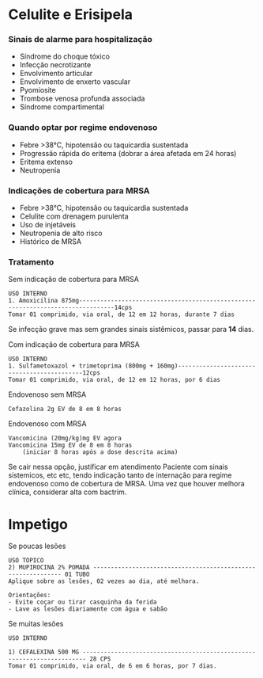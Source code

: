 # Celulite e Erisipela
### Sinais de alarme para hospitalização
- Síndrome do choque tóxico
- Infecção necrotizante
- Envolvimento articular
- Envolvimento de enxerto vascular
- Pyomiosite
- Trombose venosa profunda associada
- Síndrome compartimental
### Quando optar por regime endovenoso
- Febre >38°C, hipotensão ou taquicardia sustentada
- Progressão rápida do eritema (dobrar a área afetada em 24 horas)
- Eritema extenso
- Neutropenia
### Indicações de cobertura para MRSA
- Febre >38°C, hipotensão ou taquicardia sustentada
- Celulite com drenagem purulenta
- Uso de injetáveis
- Neutropenia de alto risco
- Histórico de MRSA
### Tratamento
Sem indicação de cobertura para MRSA
```
USO INTERNO
1. Amoxicilina 875mg--------------------------------------------------------------------------------14cps
Tomar 01 comprimido, via oral, de 12 em 12 horas, durante 7 dias
```
Se infecção grave mas sem grandes sinais sistêmicos, passar para **14** dias.

Com indicação de cobertura para MRSA
```
USO INTERNO
1. Sulfametoxazol + trimetoprima (800mg + 160mg)-------------------------------------------12cps
Tomar 01 comprimido, via oral, de 12 em 12 horas, por 6 dias

```

Endovenoso sem MRSA
```
Cefazolina 2g EV de 8 em 8 horas
```

Endovenoso com MRSA
```
Vancomicina (20mg/kg)mg EV agora
Vancomicina 15mg EV de 8 em 8 horas 
	(iniciar 8 horas após a dose descrita acima)
```
Se cair nessa opção, justificar em atendimento
Paciente com sinais sistemicos, etc etc, tendo indicação tanto de internação para regime endovenoso como de cobertura de MRSA. Uma vez que houver melhora clínica, considerar alta com bactrim.

# Impetigo
Se poucas lesões
```
USO TÓPICO
2) MUPIROCINA 2% POMADA ------------------------------------------------------------- 01 TUBO
Aplique sobre as lesões, 02 vezes ao dia, até melhora.

Orientações:
- Evite coçar ou tirar casquinha da ferida
- Lave as lesões diariamente com água e sabão
```

Se muitas lesões
```
USO INTERNO

1) CEFALEXINA 500 MG ----------------------------------------------------------------------- 28 CPS
Tomar 01 comprimido, via oral, de 6 em 6 horas, por 7 dias.
```
